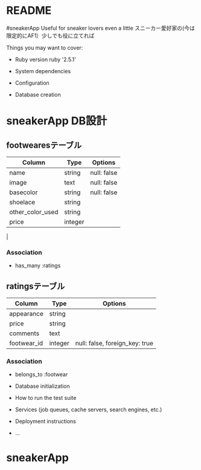 # README

#sneakerApp
Useful for sneaker lovers even a little
スニーカー愛好家の(今は限定的にAF1）少しでも役に立てれば


Things you may want to cover:

* Ruby version
ruby '2.5.1'

* System dependencies

* Configuration

* Database creation

# sneakerApp DB設計
## footwearesテーブル
|Column|Type|Options|
|------|----|-------|
|name|string|null: false|
|image|text|null: false|
|basecolor|string|null: false|
|shoelace|string||
|other_color_used|string||
|price|integer||
|
### Association
- has_many :ratings


## ratingsテーブル
|Column|Type|Options|
|------|----|-------|
|appearance|string||
|price|string||
|comments|text||
|footwear_id|integer|null: false, foreign_key: true|
### Association
- belongs_to :footwear


* Database initialization

* How to run the test suite

* Services (job queues, cache servers, search engines, etc.)

* Deployment instructions

* ...
# sneakerApp
